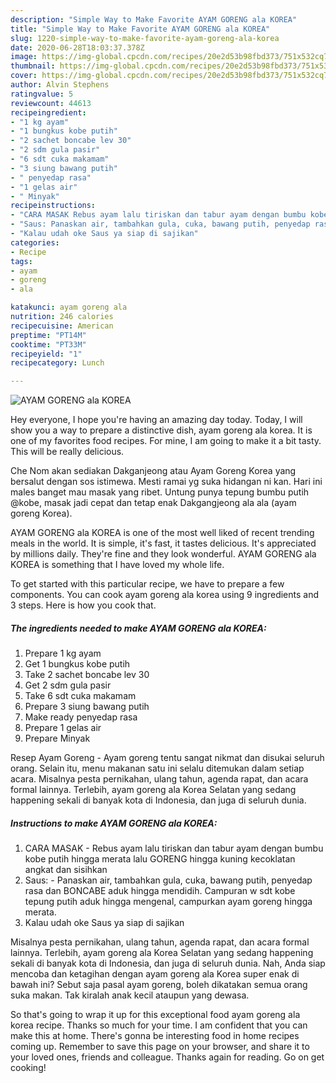 ```yaml
---
description: "Simple Way to Make Favorite AYAM GORENG ala KOREA"
title: "Simple Way to Make Favorite AYAM GORENG ala KOREA"
slug: 1220-simple-way-to-make-favorite-ayam-goreng-ala-korea
date: 2020-06-28T18:03:37.378Z
image: https://img-global.cpcdn.com/recipes/20e2d53b98fbd373/751x532cq70/ayam-goreng-ala-korea-foto-resep-utama.jpg
thumbnail: https://img-global.cpcdn.com/recipes/20e2d53b98fbd373/751x532cq70/ayam-goreng-ala-korea-foto-resep-utama.jpg
cover: https://img-global.cpcdn.com/recipes/20e2d53b98fbd373/751x532cq70/ayam-goreng-ala-korea-foto-resep-utama.jpg
author: Alvin Stephens
ratingvalue: 5
reviewcount: 44613
recipeingredient:
- "1 kg ayam"
- "1 bungkus kobe putih"
- "2 sachet boncabe lev 30"
- "2 sdm gula pasir"
- "6 sdt cuka makamam"
- "3 siung bawang putih"
- " penyedap rasa"
- "1 gelas air"
- " Minyak"
recipeinstructions:
- "CARA MASAK Rebus ayam lalu tiriskan dan tabur ayam dengan bumbu kobe putih hingga merata lalu GORENG hingga kuning kecoklatan angkat dan sisihkan"
- "Saus: Panaskan air, tambahkan gula, cuka, bawang putih, penyedap rasa dan BONCABE aduk hingga mendidih. Campuran w sdt kobe tepung putih aduk hingga mengenal, campurkan ayam goreng hingga merata."
- "Kalau udah oke Saus ya siap di sajikan"
categories:
- Recipe
tags:
- ayam
- goreng
- ala

katakunci: ayam goreng ala 
nutrition: 246 calories
recipecuisine: American
preptime: "PT14M"
cooktime: "PT33M"
recipeyield: "1"
recipecategory: Lunch

---
```



![AYAM GORENG ala KOREA](https://img-global.cpcdn.com/recipes/20e2d53b98fbd373/751x532cq70/ayam-goreng-ala-korea-foto-resep-utama.jpg)

Hey everyone, I hope you're having an amazing day today. Today, I will show you a way to prepare a distinctive dish, ayam goreng ala korea. It is one of my favorites food recipes. For mine, I am going to make it a bit tasty. This will be really delicious.

Che Nom akan sediakan Dakganjeong atau Ayam Goreng Korea yang bersalut dengan sos istimewa. Mesti ramai yg suka hidangan ni kan. Hari ini males banget mau masak yang ribet. Untung punya tepung bumbu putih @kobe, masak jadi cepat dan tetap enak Dakgangjeong ala ala (ayam goreng Korea).

AYAM GORENG ala KOREA is one of the most well liked of recent trending meals in the world. It is simple, it's fast, it tastes delicious. It's appreciated by millions daily. They're fine and they look wonderful. AYAM GORENG ala KOREA is something that I have loved my whole life.


To get started with this particular recipe, we have to prepare a few components. You can cook ayam goreng ala korea using 9 ingredients and 3 steps. Here is how you cook that.

<!--inarticleads1-->

##### The ingredients needed to make AYAM GORENG ala KOREA:

1. Prepare 1 kg ayam
1. Get 1 bungkus kobe putih
1. Take 2 sachet boncabe lev 30
1. Get 2 sdm gula pasir
1. Take 6 sdt cuka makamam
1. Prepare 3 siung bawang putih
1. Make ready  penyedap rasa
1. Prepare 1 gelas air
1. Prepare  Minyak


Resep Ayam Goreng - Ayam goreng tentu sangat nikmat dan disukai seluruh orang. Selain itu, menu makanan satu ini selalu ditemukan dalam setiap acara. Misalnya pesta pernikahan, ulang tahun, agenda rapat, dan acara formal lainnya. Terlebih, ayam goreng ala Korea Selatan yang sedang happening sekali di banyak kota di Indonesia, dan juga di seluruh dunia. 

<!--inarticleads2-->

##### Instructions to make AYAM GORENG ala KOREA:

1. CARA MASAK - Rebus ayam lalu tiriskan dan tabur ayam dengan bumbu kobe putih hingga merata lalu GORENG hingga kuning kecoklatan angkat dan sisihkan
1. Saus: - Panaskan air, tambahkan gula, cuka, bawang putih, penyedap rasa dan BONCABE aduk hingga mendidih. Campuran w sdt kobe tepung putih aduk hingga mengenal, campurkan ayam goreng hingga merata.
1. Kalau udah oke Saus ya siap di sajikan


Misalnya pesta pernikahan, ulang tahun, agenda rapat, dan acara formal lainnya. Terlebih, ayam goreng ala Korea Selatan yang sedang happening sekali di banyak kota di Indonesia, dan juga di seluruh dunia. Nah, Anda siap mencoba dan ketagihan dengan ayam goreng ala Korea super enak di bawah ini? Sebut saja pasal ayam goreng, boleh dikatakan semua orang suka makan. Tak kiralah anak kecil ataupun yang dewasa. 

So that's going to wrap it up for this exceptional food ayam goreng ala korea recipe. Thanks so much for your time. I am confident that you can make this at home. There's gonna be interesting food in home recipes coming up. Remember to save this page on your browser, and share it to your loved ones, friends and colleague. Thanks again for reading. Go on get cooking!
